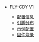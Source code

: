 * FLY-CDY V1
 
  * [配置信息](/board/fly_cdy_v1/README.md)
  * [引脚分布](/board/fly_cdy_v1/pins.md)
  * [示例配置](/board/fly_cdy_v1/cfg.md)
  * [固件烧录](/board/fly_cdy_v1/flash.md)

